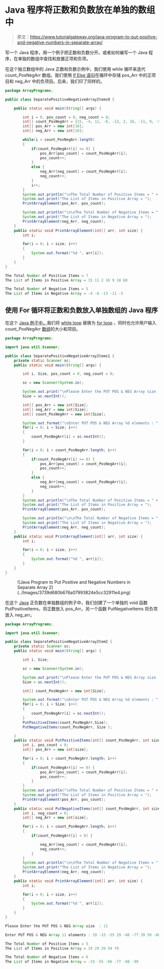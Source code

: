 # Java 程序将正数和负数放在单独的数组中

> 原文：<https://www.tutorialgateway.org/java-program-to-put-positive-and-negative-numbers-in-separate-array/>

写一个 Java 程序，用一个例子把正数和负数分开。或者如何编写一个 Java 程序，在单独的数组中查找和放置正项和负项。

在这个独立数组中的 Java 正数和负数示例中，我们使用 while 循环来迭代 count_PosNegArr 数组。我们使用 [If Else 语句](https://www.tutorialgateway.org/java-if-else-statement/)在循环中存储 pos_Arr 中的正项目和 neg_Arr 中的负项目。后来，我们印了同样的。

```java
package ArrayPrograms;

public class SeparatePositiveNegativeArrayItems0 {

	public static void main(String[] args) {

		int i = 0, pos_count = 0, neg_count = 0;
		int[] count_PosNegArr = {15, -4, 11, -8, -13, 2, 16, -11, 9, -5, 18, 60};
		int[] pos_Arr = new int[10];
		int[] neg_Arr = new int[10];

		while(i < count_PosNegArr.length) 
		{
			if(count_PosNegArr[i] >= 0) {
				pos_Arr[pos_count] = count_PosNegArr[i];
				pos_count++;
			}
			else {
				neg_Arr[neg_count] = count_PosNegArr[i];
				neg_count++;
			}
			i++;
		}
		System.out.println("\nThe Total Number of Positive Items = " + pos_count);
		System.out.print("The List of Items in Positive Array = ");
		PrintArrayElement(pos_Arr, pos_count);

		System.out.println("\n\nThe Total Number of Negative Items = " + neg_count);
		System.out.print("The List of Items in Negative Array = ");
		PrintArrayElement(neg_Arr, neg_count);
	}
	public static void PrintArrayElement(int[] arr, int size) {
		int i;

		for(i = 0; i < size; i++) 
		{
			System.out.format("%d ", arr[i]);
		}
	}
}
```

```java
The Total Number of Positive Items = 7
The List of Items in Positive Array = 15 11 2 16 9 18 60 

The Total Number of Negative Items = 5
The List of Items in Negative Array = -4 -8 -13 -11 -5 
```

## 使用 For 循环将正数和负数放入单独数组的 Java 程序

在这个 [Java 例子中，](https://www.tutorialgateway.org/learn-java-programs/)我们将 [while loop](https://www.tutorialgateway.org/java-while-loop/) 替换为 [for loop](https://www.tutorialgateway.org/java-for-loop/) ，同时也允许用户输入 count_PosNegArr [数组](https://www.tutorialgateway.org/java-array/)的大小和项目。

```java
package ArrayPrograms;

import java.util.Scanner;

public class SeparatePositiveNegativeArrayItems1 {
	private static Scanner sc;
	public static void main(String[] args) {

		int i, Size, pos_count = 0, neg_count = 0;

		sc = new Scanner(System.in);

		System.out.print("\nPlease Enter the PUT POS & NEG Array size  : ");
		Size = sc.nextInt();

		int[] pos_Arr = new int[Size];
		int[] neg_Arr = new int[Size];
		int[] count_PosNegArr = new int[Size];

		System.out.format("\nEnter PUT POS & NEG Array %d elements : ", Size);
		for(i = 0; i < Size; i++) 
		{
			count_PosNegArr[i] = sc.nextInt();
		}

		for(i = 0; i < count_PosNegArr.length; i++) 
		{
			if(count_PosNegArr[i] >= 0) {
				pos_Arr[pos_count] = count_PosNegArr[i];
				pos_count++;
			}
			else {
				neg_Arr[neg_count] = count_PosNegArr[i];
				neg_count++;
			}
		}
		System.out.println("\nThe Total Number of Positive Items = " + pos_count);
		System.out.print("The List of Items in Positive Array = ");
		PrintArrayElement(pos_Arr, pos_count);

		System.out.println("\n\nThe Total Number of Negative Items = " + neg_count);
		System.out.print("The List of Items in Negative Array = ");
		PrintArrayElement(neg_Arr, neg_count);
	}
	public static void PrintArrayElement(int[] arr, int size) {
		int i;

		for(i = 0; i < size; i++) 
		{
			System.out.format("%d ", arr[i]);
		}
	}
}
```

<figure class="wp-block-image size-large">![Java Program to Put Positive and Negative Numbers in Separate Array 2](../Images/3739d680b676a07993824e5cc32911e4.png)</figure>

在这个 [Java](https://www.tutorialgateway.org/java-tutorial/) 正负数在单独数组的例子中，我们创建了一个单独的 void 函数 PutPositiveItems，将正数放入 pos_Arr。另一个函数 PutNegativeItems 将负项放入 neg_arr。

```java
package ArrayPrograms;

import java.util.Scanner;

public class SeparatePositiveNegativeArrayItem2 {
	private static Scanner sc;
	public static void main(String[] args) {

		int i, Size;

		sc = new Scanner(System.in);

		System.out.print("\nPlease Enter the PUT POS & NEG Array size  : ");
		Size = sc.nextInt();

		int[] count_PosNegArr = new int[Size];

		System.out.format("\nEnter PUT POS & NEG Array %d elements : ", Size);
		for(i = 0; i < Size; i++) 
		{
			count_PosNegArr[i] = sc.nextInt();
		}
		PutPositiveItems(count_PosNegArr,Size);
		PutNegativeItems(count_PosNegArr, Size );

	}
	public static void PutPositiveItems(int[] count_PosNegArr, int size ) {
		int i, pos_count = 0;
		int[] pos_Arr = new int[size];

		for(i = 0; i < count_PosNegArr.length; i++) 
		{
			if(count_PosNegArr[i] >= 0) {
				pos_Arr[pos_count] = count_PosNegArr[i];
				pos_count++;
			}
		}
		System.out.println("\nThe Total Number of Positive Items = " + pos_count);
		System.out.print("The List of Items in Positive Array = ");
		PrintArrayElement(pos_Arr, pos_count);
	}
	public static void PutNegativeItems(int[] count_PosNegArr, int size ) {
		int i, neg_count = 0;
		int[] neg_Arr = new int[size];

		for(i = 0; i < count_PosNegArr.length; i++) 
		{
			if(count_PosNegArr[i] < 0) {

				neg_Arr[neg_count] = count_PosNegArr[i];
				neg_count++;
			}
		}
		System.out.println("\n\nThe Total Number of Negative Items = " + neg_count);
		System.out.print("The List of Items in Negative Array = ");
		PrintArrayElement(neg_Arr, neg_count);
	}
	public static void PrintArrayElement(int[] arr, int size) {
		int i;

		for(i = 0; i < size; i++) 
		{
			System.out.format("%d ", arr[i]);
		}
	}
}
```

```java
Please Enter the PUT POS & NEG Array size  : 11

Enter PUT POS & NEG Array 11 elements : 19 -33 -55 29 -66 -77 39 59 -88 -99 79

The Total Number of Positive Items = 5
The List of Items in Positive Array = 19 29 39 59 79 

The Total Number of Negative Items = 6
The List of Items in Negative Array = -33 -55 -66 -77 -88 -99 
```